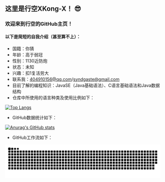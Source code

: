 ## 这里是行空XKong-X！ 😎
### 欢迎来到行空的GitHub主页！
#### 以下是简短的自我介绍（甚至算不上）：
- 国籍：你猜
- 年龄：高于弱冠
- 性别：1130近防炮
- 状态：未知
- 兴趣：扣1复活劳大
- 联系我：404910156@qq.com/syndgaste@gmail.com
- 目前了解的编程知识：JavaSE（Java基础语法）、C语言基础语法和Java数据结构
- 仓库中所使用的语言种类及使用比例如下：

[![Top Langs](https://github-readme-stats.vercel.app/api/top-langs/?username=XKong-X&layout=compact)](https://github.com/anuraghazra/github-readme-stats)

- GitHub数据统计如下：

[![Anurag's GitHub stats](https://github-readme-stats.vercel.app/api?username=XKong-X&show_icons=true&theme=radical)](https://github.com/anuraghazra/github-readme-stats)

- GitHub工作流如下：

![暗色](https://raw.githubusercontent.com/XKong-X/XKong-X/output/github-contribution-grid-snake-dark.svg)





<!--
**XKong-X/XKong-X** is a ✨ _special_ ✨ repository because its `README.md` (this file) appears on your GitHub profile.

Here are some ideas to get you started:

- 🔭 I’m currently working on ...
- 🌱 I’m currently learning ...
- 👯 I’m looking to collaborate on ...
- 🤔 I’m looking for help with ...
- 💬 Ask me about ...
- 📫 How to reach me: ...
- 😄 Pronouns: ...
- ⚡ Fun fact: ...
-->
